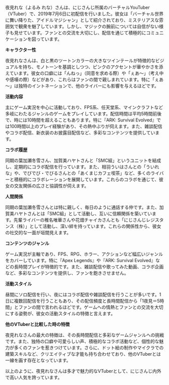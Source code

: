 夜見れな（よるみ れな）さんは、にじさんじ所属のバーチャルYouTuber（VTuber）で、2019年7月6日に初配信を行いました。彼女は「バーチャル世界に舞い降りた、アイドルマジシャン」として紹介されており、ミステリアスな雰囲気で観衆を魅了しています。しかし、マジックの腕前については自信がない様子も見せています。ファンとの交流を大切にし、配信を通じて積極的にコミュニケーションを図っています。

**キャラクター性**

夜見れなさんは、白と黒のツートンカラーの大きなツインテールが特徴的なビジュアルを持ち、モノトーンを基調としつつ、ピンクのアクセントが華やかさを添えています。彼女の口癖には「んねっ」（同意を求める際）や「ぇあ～」（考え中や感嘆の際）などがあり、これらはファンの間で親しまれています。特に「ぇあ～」は独特のイントネーションで、他のライバーにも影響を与えるほどです。

**活動内容**

主にゲーム実況を中心に活動しており、FPS系、任天堂系、マインクラフトなど多岐にわたるジャンルのゲームをプレイしています。配信時間は平均5時間前後で、時には10時間を超えることもあります。特に『ARK: Survival Evolved』では100時間以上のプレイ経験があり、その熱中ぶりが伺えます。また、雑談配信やコラボ配信、新衣装のお披露目配信など、多彩なコンテンツを提供しています。

**コラボ履歴**

同期の葉加瀬冬雪さん、加賀美ハヤトさんと「SMC組」というユニットを結成し、定期的にコラボ配信を行っています。また、相羽ういはさんとの「ういれな」や、でびでび・でびるさんとの「あくまじカフェ喫茶」など、多くのライバーと積極的にコラボレーションを展開しています。これらのコラボを通じて、彼女の交友関係の広さと協調性が伺えます。

**人間関係**

同期の葉加瀬冬雪さんとは特に親しく、毎日のように通話する仲です。また、加賀美ハヤトさんとは「SMC組」として活動し、互いに信頼関係を築いています。先輩ライバーの椎名唯華さんや花畑チャイカさんとも「にじさんじレジスタンス（株）」として活動し、深い絆を持っています。これらの関係性から、彼女の社交的な一面が垣間見えます。

**コンテンツのジャンル**

ゲーム実況が主軸であり、FPS、RPG、ホラー、アクションなど幅広いジャンルをカバーしています。特に『Apex Legends』や『ARK: Survival Evolved』などの長時間プレイが特徴的です。また、雑談配信や歌ってみた動画、コラボ企画など、多彩なコンテンツを提供し、ファンを飽きさせません。

**活動スタイル**

昼間にソロ配信を行い、夜にはコラボ配信や雑談配信を行うことが多いです。1日に複数回配信を行うこともあり、その配信頻度と長時間配信から「1夜見＝5時間」とファンの間で言われるほどです。ゲームへの情熱とファンとの交流を大切にする姿勢が、彼女の活動スタイルの特徴と言えます。

**他のVTuberと比較した時の特徴**

夜見れなさんの最大の特徴は、その長時間配信と多彩なゲームジャンルへの挑戦です。また、独特の口癖や可愛らしい声、積極的なコラボ活動など、個性的な魅力が多くのファンを惹きつけています。さらに、ドット絵の制作やマイクラでの建築スキルなど、クリエイティブな才能も持ち合わせており、他のVTuberとは一線を画す存在となっています。

以上のように、夜見れなさんは多才で魅力的なVTuberとして、にじさんじ内外で高い人気を誇っています。 